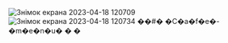 ![Знімок екрана 2023-04-18 120709](https://user-images.githubusercontent.com/128620785/232729762-2702efba-9aa8-40cc-8c6e-98c63cbba15c.png)
![Знімок екрана 2023-04-18 120734](https://user-images.githubusercontent.com/128620785/232729768-d153906e-aaeb-408e-829a-d5b27d08c501.png)
��#� �C�a�f�e�-�m�e�n�u�
�
�
